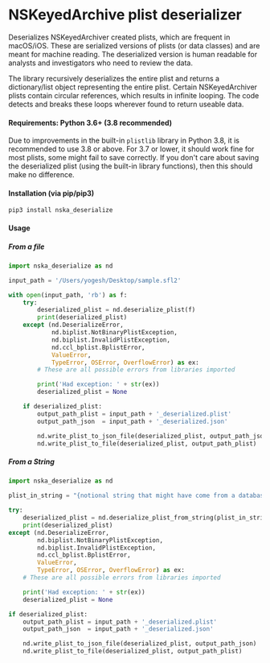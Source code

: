 # NSKeyedArchive plist deserializer
Deserializes NSKeyedArchiver created plists, which are frequent in macOS/iOS. These are serialized versions of plists (or data classes) and are meant for machine reading. The deserialized version is human readable for analysts and investigators who need to review the data.

The library recursively deserializes the entire plist and returns a dictionary/list object representing the entire plist. Certain NSKeyedArchiver plists contain circular references, which results in infinite looping. The code detects and breaks these loops wherever found to return useable data.

#### Requirements: Python 3.6+ (3.8 recommended)
Due to improvements in the built-in `plistlib` library in Python 3.8, it is recommended to use 3.8 or above. For 3.7 or lower, it should work fine for most plists, some might fail to save correctly. If you don't care about saving the deserialized plist (using the built-in library functions), then this should make no difference.

#### Installation (via pip/pip3)
```
pip3 install nska_deserialize
```

#### Usage

##### From a file

```python
import nska_deserialize as nd

input_path = '/Users/yogesh/Desktop/sample.sfl2'

with open(input_path, 'rb') as f:
    try:
        deserialized_plist = nd.deserialize_plist(f)
        print(deserialized_plist)
    except (nd.DeserializeError, 
            nd.biplist.NotBinaryPlistException, 
            nd.biplist.InvalidPlistException,
            nd.ccl_bplist.BplistError, 
            ValueError, 
            TypeError, OSError, OverflowError) as ex:
        # These are all possible errors from libraries imported

        print('Had exception: ' + str(ex))
        deserialized_plist = None

    if deserialized_plist:
        output_path_plist = input_path + '_deserialized.plist'
        output_path_json  = input_path + '_deserialized.json'

        nd.write_plist_to_json_file(deserialized_plist, output_path_json)
        nd.write_plist_to_file(deserialized_plist, output_path_plist)
```

##### From a String

```python
import nska_deserialize as nd

plist_in_string = "{notional string that might have come from a database}"

try:
    deserialized_plist = nd.deserialize_plist_from_string(plist_in_string)
    print(deserialized_plist)
except (nd.DeserializeError, 
        nd.biplist.NotBinaryPlistException, 
        nd.biplist.InvalidPlistException,
        nd.ccl_bplist.BplistError, 
        ValueError, 
        TypeError, OSError, OverflowError) as ex:
    # These are all possible errors from libraries imported

    print('Had exception: ' + str(ex))
    deserialized_plist = None

if deserialized_plist:
    output_path_plist = input_path + '_deserialized.plist'
    output_path_json  = input_path + '_deserialized.json'

    nd.write_plist_to_json_file(deserialized_plist, output_path_json)
    nd.write_plist_to_file(deserialized_plist, output_path_plist)
```
